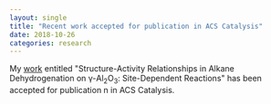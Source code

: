 ```yaml
---
layout: single
title: "Recent work accepted for publication in ACS Catalysis"
date: 2018-10-26
categories: research
---
```

My [work](https://pubs.acs.org/doi/10.1021/acscatal.8b03484) entitled "Structure-Activity Relationships in Alkane Dehydrogenation on γ-Al<sub>2</sub>O<sub>3</sub>: Site-Dependent Reactions" has been accepted for publication n in ACS Catalysis.
